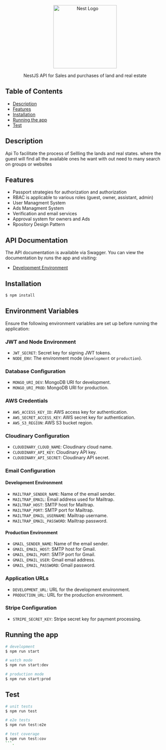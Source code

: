 <p align="center">
  <a href="http://nestjs.com/" target="blank"><img src="https://nestjs.com/img/logo-small.svg" width="200" alt="Nest Logo" /></a>
</p>

  <p align="center"> NestJS API for Sales and purchases of land and real estate </p>
    
## Table of Contents
- [Description](#description)
- [Features](#features)
- [Installation](#installation)
- [Running the app](#running-the-app)
- [Test](#test)

## Description

Api To facilitate the process of Sellling the lands and real states. where the guest will find all the available ones he want with out need to many search on groups or websites

## Features

- Passport strategies for authorization and authorization
- RBAC is applicable to various roles (guest, owner, assistant, admin)
- User Managment System
- Ads Managment System
- Verification and email services
- Approval system for owners and Ads
- Rpository Design Pattern

## API Documentation

The API documentation is available via Swagger. You can view the documentation by runs the app and visiting:

- [Development Environment](http://localhost:3000/api)

## Installation

```bash
$ npm install
```

## Environment Variables

Ensure the following environment variables are set up before running the application:

### JWT and Node Environment

- `JWT_SECRET`: Secret key for signing JWT tokens.
- `NODE_ENV`: The environment mode (`development` or `production`).

### Database Configuration

- `MONGO_URI_DEV`: MongoDB URI for development.
- `MONGO_URI_PROD`: MongoDB URI for production.

### AWS Credentials

- `AWS_ACCESS_KEY_ID`: AWS access key for authentication.
- `AWS_SECRET_ACCESS_KEY`: AWS secret key for authentication.
- `AWS_S3_REGION`: AWS S3 bucket region.

### Cloudinary Configuration

- `CLOUDINARY_CLOUD_NAME`: Cloudinary cloud name.
- `CLOUDINARY_API_KEY`: Cloudinary API key.
- `CLOUDINARY_API_SECRET`: Cloudinary API secret.

### Email Configuration

#### Development Environment

- `MAILTRAP_SENDER_NAME`: Name of the email sender.
- `MAILTRAP_EMAIL`: Email address used for Mailtrap.
- `MAILTRAP_HOST`: SMTP host for Mailtrap.
- `MAILTRAP_PORT`: SMTP port for Mailtrap.
- `MAILTRAP_EMAIL_USERNAME`: Mailtrap username.
- `MAILTRAP_EMAIL_PASSWORD`: Mailtrap password.

#### Production Environment

- `GMAIL_SENDER_NAME`: Name of the email sender.
- `GMAIL_EMAIL_HOST`: SMTP host for Gmail.
- `GMAIL_EMAIL_PORT`: SMTP port for Gmail.
- `GMAIL_EMAIL_USER`: Gmail email address.
- `GMAIL_EMAIL_PASSWORD`: Gmail password.

### Application URLs

- `DEVELOPMENT_URL`: URL for the development environment.
- `PRODUCTION_URL`: URL for the production environment.

### Stripe Configuration

- `STRIPE_SECRET_KEY`: Stripe secret key for payment processing.

## Running the app

```bash
# development
$ npm run start

# watch mode
$ npm run start:dev

# production mode
$ npm run start:prod
```

## Test

````bash
# unit tests
$ npm run test

# e2e tests
$ npm run test:e2e

# test coverage
$ npm run test:cov
```.
````
